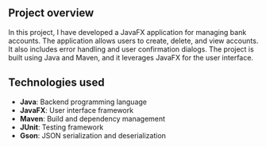 ## Project overview

In this project, I have developed a JavaFX application for managing bank accounts. The application allows users to create, delete, and view accounts. It also includes error handling and user confirmation dialogs. The project is built using Java and Maven, and it leverages JavaFX for the user interface.

## Technologies used

- **Java**: Backend programming language
- **JavaFX**: User interface framework
- **Maven**: Build and dependency management
- **JUnit**: Testing framework
- **Gson**: JSON serialization and deserialization
